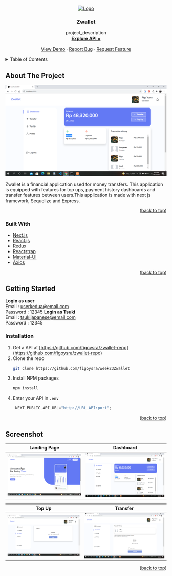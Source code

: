 <div id="top"></div>

<!-- PROJECT LOGO -->
<br />
<div align="center">
  <a href="https://github.com/figoysra/week23Zwallet">
    <img src="images/logo.png" alt="Logo" width="80" height="80">
  </a>

<h3 align="center">Zwallet</h3>

  <p align="center">
    project_description
    <br />
    <a href="https://github.com/figoysra/zwallet-repo"><strong>Explore API »</strong></a>
    <br />
    <br />
    <a href="https://github.com/github_username/repo_name">View Demo</a>
    ·
    <a href="https://github.com/figoysra/week23Zwallet/issues">Report Bug</a>
    ·
    <a href="https://github.com/figoysra/week23Zwallet/issues">Request Feature</a>
  </p>
</div>



<!-- TABLE OF CONTENTS -->
<details>
  <summary>Table of Contents</summary>
  <ol>
    <li>
      <a href="#about-the-project">About The Project</a>
      <ul>
        <li><a href="#built-with">Built With</a></li>
      </ul>
    </li>
    <li>
      <a href="#getting-started">Getting Started</a>
      <ul>
        <li><a href="#installation">Installation</a></li>
      </ul>
    </li>
    <li><a href="#screenshot">Screenshot</a></li>
  </ol>
</details>



<!-- ABOUT THE PROJECT -->
## About The Project

![](./ReadmeImage/Screenshot%20(48).png)

Zwallet is a financial application used for money transfers. This application is equipped with
features for top ups, payment history dashboards and transfer features between users.This
application is made with next js framework, Sequelize and Express.

<p align="right">(<a href="#top">back to top</a>)</p>



### Built With

* [Next.js](https://nextjs.org/)
* [React.js](https://reactjs.org/)
* [Redux](https://redux.js.org/)
* [Reactstrap](https://reactstrap.github.io/)
* [Material-UI](https://mui.com/)
* [Axios](https://www.npmjs.com/package/axios)

<p align="right">(<a href="#top">back to top</a>)</p>



<!-- GETTING STARTED -->
## Getting Started

**Login as user**
<br/>
Email : userkedua@email.com <br/>
Password : 12345
**Login as Tsuki**
<br/>
Email : tsukijapanese@email.com <br/>
Password : 12345


### Installation

1. Get a API at [https://github.com/figoysra/zwallet-repo](https://github.com/figoysra/zwallet-repo)
2. Clone the repo
   ```sh
   git clone https://github.com/figoysra/week23Zwallet
   ```
3. Install NPM packages
   ```sh
   npm install
   ```
4. Enter your API in `.env`
   ```js
    NEXT_PUBLIC_API_URL="http://URL_API:port";
   ```

<p align="right">(<a href="#top">back to top</a>)</p>



<!-- USAGE EXAMPLES -->
## Screenshot

Landing Page           |  Dashboard
:-------------------------:|:-------------------------:
![](./ReadmeImage/Screenshot%20(51).png)  |  ![](./ReadmeImage/Screenshot%20(48).png)

Top Up          |  Transfer
:-------------------------:|:-------------------------:
![](./ReadmeImage/Screenshot%20(50).png)  |  ![](./ReadmeImage/Screenshot%20(49).png)

<p align="right">(<a href="#top">back to top</a>)</p>


